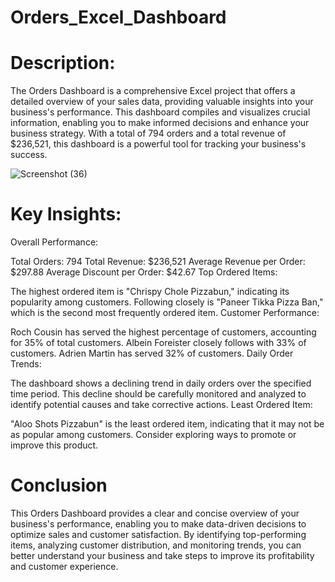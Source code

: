 # Orders_Excel_Dashboard

# Description:
The Orders Dashboard is a comprehensive Excel project that offers a detailed overview of your sales data, providing valuable insights into your business's performance. This dashboard compiles and visualizes crucial information, enabling you to make informed decisions and enhance your business strategy. With a total of 794 orders and a total revenue of $236,521, this dashboard is a powerful tool for tracking your business's success.

![Screenshot (36)](https://github.com/Analyst-ritesh/Orders_Excel_Dashboard/assets/137258065/f9ab22e1-496a-4692-a4f4-0cc4286217b7)


# Key Insights:

Overall Performance:

Total Orders: 794
Total Revenue: $236,521
Average Revenue per Order: $297.88
Average Discount per Order: $42.67
Top Ordered Items:

The highest ordered item is "Chrispy Chole Pizzabun," indicating its popularity among customers.
Following closely is "Paneer Tikka Pizza Ban," which is the second most frequently ordered item.
Customer Performance:

Roch Cousin has served the highest percentage of customers, accounting for 35% of total customers.
Albein Foreister closely follows with 33% of customers.
Adrien Martin has served 32% of customers.
Daily Order Trends:

The dashboard shows a declining trend in daily orders over the specified time period. This decline should be carefully monitored and analyzed to identify potential causes and take corrective actions.
Least Ordered Item:

"Aloo Shots Pizzabun" is the least ordered item, indicating that it may not be as popular among customers. Consider exploring ways to promote or improve this product.

# Conclusion 

This Orders Dashboard provides a clear and concise overview of your business's performance, enabling you to make data-driven decisions to optimize sales and customer satisfaction. By identifying top-performing items, analyzing customer distribution, and monitoring trends, you can better understand your business and take steps to improve its profitability and customer experience.

